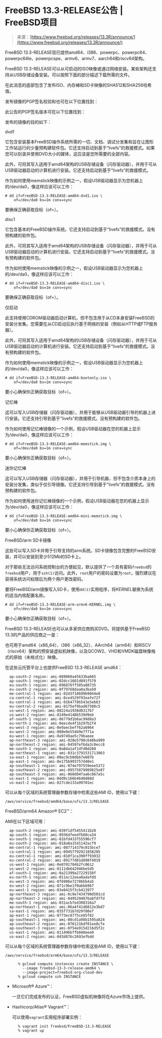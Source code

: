 <!--yml

类别：未分类

日期：2024-05-27 14:40:53

-->

# FreeBSD 13.3-RELEASE公告 | FreeBSD项目

> 来源：[https://www.freebsd.org/releases/13.3R/announce/](https://www.freebsd.org/releases/13.3R/announce/)

FreeBSD 13.3-RELEASE现已提供amd64、i386、powerpc、powerpc64、powerpc64le、powerpcspe、armv6、armv7、aarch64和riscv64架构。

FreeBSD 13.3-RELEASE可以从可启动的ISO映像或通过网络安装。某些架构还支持从USB存储设备安装。可以按照下面的部分描述下载所需的文件。

在此消息的底部包含了发布ISO、内存棒和SD卡映像的SHA512和SHA256哈希值。

发布镜像的PGP签名校验和也可在以下位置找到：

此公告的PGP签名版本可在以下位置找到：

发布的镜像的目的如下：

dvd1

它包含安装基本FreeBSD操作系统所需的一切、文档、调试分发集和旨在让图形工作站运行的少量预构建软件包。它还支持启动到基于“livefs”的救援模式。如果您可以刻录并使用DVD大小的媒体，这应该是您所需要的全部内容。

此外，可将其写入适用于amd64架构的USB存储设备（闪存驱动器），并用于可从USB驱动器启动的计算机进行安装。它还支持启动到基于“livefs”的救援模式。

作为如何使用memstick映像的示例之一，假设USB驱动器显示为您机器上的/dev/da0，像这样应该可以工作：

```
# dd if=FreeBSD-13.3-RELEASE-amd64-dvd1.iso \
    of=/dev/da0 bs=1m conv=sync
```

要确保正确获取目标（of=）。

disc1

它包含基本的FreeBSD操作系统。它还支持启动到基于“livefs”的救援模式。没有预构建的软件包。

此外，可将其写入适用于amd64架构的USB存储设备（闪存驱动器），并用于可从USB驱动器启动的计算机进行安装。它还支持启动到基于“livefs”的救援模式。没有预构建的软件包。

作为如何使用memstick映像的示例之一，假设USB驱动器显示为您机器上的/dev/da0，像这样应该可以工作：

```
# dd if=FreeBSD-13.3-RELEASE-amd64-disc1.iso \
    of=/dev/da0 bs=1m conv=sync
```

要确保正确获取目标（of=）。

仅启动

此支持使用CDROM驱动器启动计算机，但不包含用于从CD本身安装FreeBSD的安装分发集。您需要在从CD启动后执行基于网络的安装（例如从HTTP或FTP服务器）。

此外，可将其写入适用于amd64架构的USB存储设备（闪存驱动器），并用于可从USB驱动器启动的计算机进行安装。它还支持启动到基于“livefs”的救援模式。没有预构建的软件包。

作为如何使用memstick映像的示例之一，假设USB驱动器显示为您机器上的/dev/da0，像这样应该可以工作：

```
# dd if=FreeBSD-13.3-RELEASE-amd64-bootonly.iso \
    of=/dev/da0 bs=1m conv=sync
```

要小心确保你正确获取目标（of=）。

记忆棒

这可以写入USB存储器（闪存驱动器），并用于能够从USB驱动器引导的机器上进行安装。它还支持引导到基于"livefs"的救援模式。没有预构建的软件包。

作为如何使用记忆棒镜像的一个示例，假设USB驱动器在您的机器上显示为/dev/da0，像这样应该可以工作：

```
# dd if=FreeBSD-13.3-RELEASE-amd64-memstick.img \
    of=/dev/da0 bs=1m conv=sync
```

要小心确保你正确获取目标（of=）。

迷你记忆棒

这可以写入USB存储器（闪存驱动器），并用于引导机器，但不包含介质本身上的安装分发集，类似于仅引导镜像。它还支持引导到基于"livefs"的救援模式。没有预构建的软件包。

作为如何使用迷你记忆棒镜像的一个示例，假设USB驱动器在您的机器上显示为/dev/da0，像这样应该可以工作：

```
# dd if=FreeBSD-13.3-RELEASE-amd64-mini-memstick.img \
    of=/dev/da0 bs=1m conv=sync
```

要小心确保你正确获取目标（of=）。

FreeBSD/arm SD卡镜像

这些可以写入SD卡并用于引导支持的arm系统。SD卡镜像包含完整的FreeBSD安装，并可以安装到至少512Mb的SD卡上。

对于那些无法访问系统控制台的方便起见，默认提供了一个具有密码`freebsd`的`freebsd`用户，用于`ssh(1)`访问。此外，`root`用户的密码设置为`root`，强烈建议在获得系统访问权限后为两个用户更改密码。

要将FreeBSD/arm镜像写入SD卡，使用`dd(1)`实用程序，将*KERNEL*替换为系统的适当内核配置名称。

```
# dd if=FreeBSD-13.3-RELEASE-arm-armv6-KERNEL.img \
    of=/dev/da0 bs=1m conv=sync
```

要小心确保你正确获取目标（of=）。

FreeBSD 13.3-RELEASE也可以从多家供应商购买DVD。将提供基于FreeBSD 13.3的产品的供应商之一是：

也可用于amd64（x86_64）、i386（x86_32）、AArch64（arm64）和RISCV（riscv64）架构的预安装虚拟机映像，以及QCOW2、VHD和VMDK磁盘映像格式的原始（未格式化）映像。

在这些云托管平台上也提供FreeBSD 13.3-RELEASE amd64：

```
  ap-south-2 region: ami-089060a45633ba665
  ap-south-1 region: ami-02dcc1601d891f579
  eu-south-1 region: ami-096876ff505a88735
  eu-south-2 region: ami-0f79768daa8a3ba50
  me-central-1 region: ami-02d3f18699b9044e8
  ca-central-1 region: ami-0ce4529f93eafe727
  eu-central-1 region: ami-0164778b543e5eb63
  eu-central-2 region: ami-0175ef9bad67508c5
  us-west-1 region: ami-08224a1938d8317b7
  us-west-2 region: ami-0249e4148b539d9eb
  af-south-1 region: ami-06779d1b6ac99d8a3
  eu-north-1 region: ami-0eecde4f1b297b2f4
  eu-west-3 region: ami-0e9aecbeff62a6964
  eu-west-2 region: ami-080e8e554b9e7f71a
  eu-west-1 region: ami-0a9749ae5c79baeee
  ap-northeast-3 region: ami-028e5798c648ba909
  ap-northeast-2 region: ami-04597ef6da3c0ecc8
  me-south-1 region: ami-0a84a1af1dfd0d260
  ap-northeast-1 region: ami-031c3791531713063
  sa-east-1 region: ami-08ec9cb0dbb7e607b
  ap-east-1 region: ami-0e175b993757d40e1
  ap-southeast-1 region: ami-074e797559eee5372
  ap-southeast-2 region: ami-09575879989825e87
  ap-southeast-3 region: ami-060d04faa6c867a5c
  us-east-1 region: ami-0dd9c166b4640d88d
  us-east-2 region: ami-027cde133a99701ec
```

可以从每个区域的系统管理器参数存储中检索这些AMI ID，使用以下键：

```
/aws/service/freebsd/amd64/base/ufs/13.3/RELEASE
```

FreeBSD/arm64 Amazon® EC2™：

AMI在以下区域可用：

```
  ap-south-2 region: ami-039f1df5455411b20
  ap-south-1 region: ami-0936dfeedfb80ca34
  eu-south-1 region: ami-01bfd433755596cf7
  eu-south-2 region: ami-018a8a15d1142acf9
  me-central-1 region: ami-087714379c015bce7
  ca-central-1 region: ami-09457792921858205
  eu-central-1 region: ami-010f1ca390ff93032
  eu-central-2 region: ami-09177d81d898f4019
  us-west-1 region: ami-0e8701784b2fc0612
  us-west-2 region: ami-0111db642946be5d5
  af-south-1 region: ami-0a21399a27229150f
  eu-north-1 region: ami-011ec12eea0adafdd
  eu-west-3 region: ami-0f6906e72786bb4a5
  eu-west-2 region: ami-071c9be1f0abbb967
  eu-west-1 region: ami-03e0415f3cb413977
  ap-northeast-3 region: ami-0c9e7434790d501cd
  ap-northeast-2 region: ami-0495294876a8fd7fd
  me-south-1 region: ami-031acbfed308316a7
  ap-northeast-1 region: ami-06a4f41d6812e3bd7
  sa-east-1 region: ami-035f731b7d29f80ef
  ap-east-1 region: ami-0773ec8775ce85f82
  ap-southeast-1 region: ami-08cd1a98b1595a824
  ap-southeast-2 region: ami-076121bdf01ee8cfe
  ap-southeast-3 region: ami-0f54e915d216d5f2c
  us-east-1 region: ami-011496bffb848eee0
  us-east-2 region: ami-0d3d876c2693efbdd
```

可以从每个区域的系统管理器参数存储中检索这些AMI ID，使用以下键：

```
/aws/service/freebsd/arm64/base/ufs/13.3/RELEASE
```

```
      % gcloud compute instances create INSTANCE \
        --image freebsd-13-3-release-amd64 \
        --image-project=freebsd-org-cloud-dev
      % gcloud compute ssh INSTANCE
```

+   Microsoft® Azure™：

    一旦它们完成发布的认证，FreeBSD虚拟机映像将在Azure市场上提供。

+   Hashicorp/Atlas® Vagrant™：

    可以使用`vagrant`实用程序部署实例：

```
      % vagrant init freebsd/FreeBSD-13.3-RELEASE
      % vagrant up
```
